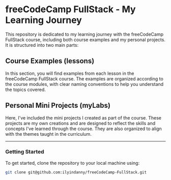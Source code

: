 # freeCodeCamp FullStack - My Learning Journey

This repository is dedicated to my learning journey with the freeCodeCamp FullStack course, including both course examples and my personal projects. It is structured into two main parts:

## Course Examples (lessons)

In this section, you will find examples from each lesson in the freeCodeCamp FullStack course. The examples are organized according to the course modules, with clear naming conventions to help you understand the topics covered.

## Personal Mini Projects (myLabs)

Here, I've included the mini projects I created as part of the course. These projects are my own creations and are designed to reflect the skills and concepts I've learned through the course. They are also organized to align with the themes taught in the curriculum.

---

### Getting Started

To get started, clone the repository to your local machine using:

```bash
git clone git@github.com:ilyindanny/freeCodeCamp-FullStack.git
```
